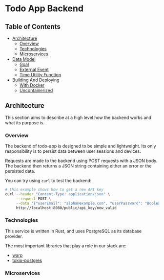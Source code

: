 # Todo App Backend

## Table of Contents

* [Architecture](#architecture)
  * [Overview](#overview)
  * [Technologies](#technologies)
  * [Microservices](#microservices)
* [Data Model](#data-model)
  * [Goal](#goal)
  * [External Event](#external-event)
  * [Time Utility Function](#time-utility-function)
* [Building And Deploying](#building-and-deploying)
  * [With Docker](#with-docker)
  * [Uncontainerized](#uncontainerized)

## Architecture

This section aims to describe at a high level how the backend works and what its purpose is.

### Overview

The backend of todo-app is designed to be simple and lightweight. 
Its only responsibility is to persist data between user sessions and devices.

Requests are made to the backend using POST requests with a JSON body.
The backend then returns a JSON string containing either an error or the persisted data.

You can try using `curl` to test the backend:

```sh
# this example shows how to get a new API key
curl --header "Content-Type: application/json" \
     --request POST \
     --data '{"userEmail": "alpha@example.com", "userPassword": "Boolean500", "duration": 500000000 }' \
     http://localhost:8080/public/api_key/new_valid

```

### Technologies

This service is written in Rust, and uses PostgreSQL as its database provider.

The most important libraries that play a role in our stack are:
* [warp]( https://github.com/seanmonstar/warp ) 
* [tokio-postgres]( https://docs.rs/tokio-postgres/0.7.2/tokio_postgres/ )


### Microservices
